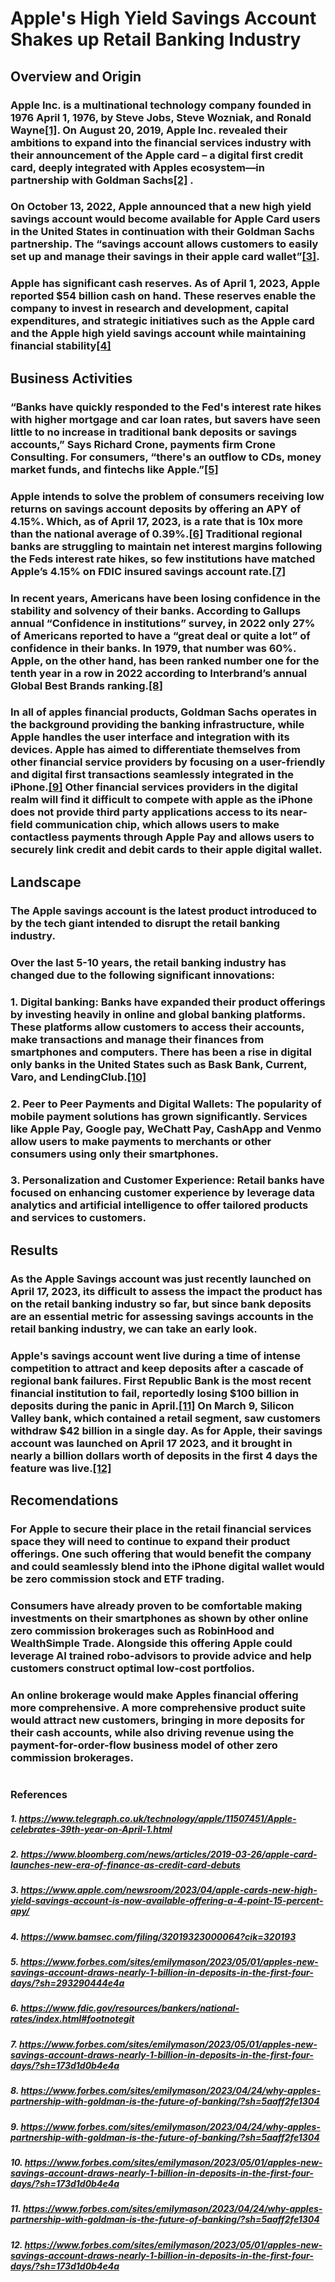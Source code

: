 # Apple's High Yield Savings Account Shakes up Retail Banking Industry

## Overview and Origin

### Apple Inc. is a multinational technology company founded in 1976 April 1, 1976, by Steve Jobs, Steve Wozniak, and Ronald Wayne[[1]](https://www.telegraph.co.uk/technology/apple/11507451/Apple-celebrates-39th-year-on-April-1.html). On August 20, 2019, Apple Inc. revealed their ambitions to expand into the financial services industry with their announcement of the Apple card – a digital first credit card, deeply integrated with Apples ecosystem—in partnership with Goldman Sachs[[2]](https://www.bloomberg.com/news/articles/2019-03-26/apple-card-launches-new-era-of-finance-as-credit-card-debuts) . 
### On October 13, 2022, Apple announced that a new high yield savings account would become available for Apple Card users in the United States in continuation with their Goldman Sachs partnership. The “savings account allows customers to easily set up and manage their savings in their apple card wallet”[[3]](https://www.apple.com/newsroom/2023/04/apple-cards-new-high-yield-savings-account-is-now-available-offering-a-4-point-15-percent-apy/).  
### Apple has significant cash reserves. As of April 1, 2023, Apple reported $54 billion cash on hand.  These reserves enable the company to invest in research and development, capital expenditures, and strategic initiatives such as the Apple card and the Apple high yield savings account while maintaining financial stability[[4]](https://www.bamsec.com/filing/32019323000064?cik=320193)

## Business Activities
### “Banks have quickly responded to the Fed's interest rate hikes with higher mortgage and car loan rates, but savers have seen little to no increase in traditional bank deposits or savings accounts,” Says Richard Crone, payments firm Crone Consulting. For consumers, “there's an outflow to CDs, money market funds, and fintechs like Apple.”[[5]](https://www.bamsec.com/filing/32019323000064?cik=320193)
### Apple intends to solve the problem of consumers receiving low returns on savings account deposits by offering an APY of 4.15%. Which, as of April 17, 2023, is a rate that is 10x more than the national average of 0.39%.[[6]](https://www.fdic.gov/resources/bankers/national-rates/index.html#footnote) Traditional regional banks are struggling to maintain net interest margins following the Feds interest rate hikes, so few institutions have matched Apple’s 4.15% on FDIC insured savings account rate.[[7]](https://www.forbes.com/sites/emilymason/2023/05/01/apples-new-savings-account-draws-nearly-1-billion-in-deposits-in-the-first-four-days/?sh=173d1d0b4e4a) 
### In recent years, Americans have been losing confidence in the stability and solvency of their banks. According to Gallups annual “Confidence in institutions” survey, in 2022 only 27% of Americans reported to have a “great deal or quite a lot” of confidence in their banks. In 1979, that number was 60%. Apple, on the other hand, has been ranked number one for the tenth year in a row in 2022 according to Interbrand’s annual Global Best Brands ranking.[[8]](https://www.forbes.com/sites/emilymason/2023/04/24/why-apples-partnership-with-goldman-is-the-future-of-banking/?sh=5aaff2fe1304)
### In all of apples financial products, Goldman Sachs operates in the background providing the banking infrastructure, while Apple handles the user interface and integration with its devices. Apple has aimed to differentiate themselves from other financial service providers by focusing on a user-friendly and digital first transactions seamlessly integrated in the iPhone.[[9]](https://www.forbes.com/sites/emilymason/2023/04/24/why-apples-partnership-with-goldman-is-the-future-of-banking/?sh=5aaff2fe1304)    Other financial services providers in the digital realm will find it difficult to compete with apple as the iPhone does not provide third party applications access to its near-field communication chip, which allows users to make contactless payments through Apple Pay and allows users to securely link credit and debit cards to their apple digital wallet.

## Landscape
### The Apple savings account is the latest product introduced to by the tech giant intended to disrupt the retail banking industry.
### Over the last 5-10 years, the retail banking industry has changed due to the following significant innovations:
### 1.	Digital banking: Banks have expanded their product offerings by investing heavily in online and global banking platforms. These platforms allow customers to access their accounts, make transactions and manage their finances from smartphones and computers. There has been a rise in digital only banks in the United States such as Bask Bank, Current, Varo, and LendingClub.[[10]](https://www.forbes.com/sites/emilymason/2023/04/24/why-apples-partnership-with-goldman-is-the-future-of-banking/?sh=5aaff2fe1304)  

### 2.	Peer to Peer Payments and Digital Wallets: The popularity of mobile payment solutions has grown significantly. Services like Apple Pay, Google pay, WeChatt Pay, CashApp and Venmo allow users to make payments to merchants or other consumers using only their smartphones.

### 3.	Personalization and Customer Experience: Retail banks have focused on enhancing customer experience by leverage data analytics and artificial intelligence to offer tailored products and services to customers.

## Results 
### As the Apple Savings account was just recently launched on April 17, 2023, its difficult to assess the impact the product has on the retail banking industry so far, but since bank deposits are an essential metric for assessing savings accounts in the retail banking industry, we can take an early look.
### Apple's savings account went live during a time of intense competition to attract and keep deposits after a cascade of regional bank failures. First Republic Bank is the most recent financial institution to fail, reportedly losing $100 billion in deposits during the panic in April.[[11]](https://www.forbes.com/sites/emilymason/2023/04/24/why-apples-partnership-with-goldman-is-the-future-of-banking/?sh=5aaff2fe1304)  On March 9, Silicon Valley bank, which contained a retail segment, saw customers withdraw $42 billion in a single day. As for Apple, their savings account was launched on April 17 2023, and it brought in nearly a billion dollars worth of deposits in the first 4 days the feature was live.[[12]](https://www.forbes.com/sites/emilymason/2023/05/01/apples-new-savings-account-draws-nearly-1-billion-in-deposits-in-the-first-four-days/?sh=173d1d0b4e4a) 

## Recomendations
### For Apple to secure their place in the retail financial services space they will need to continue to expand their product offerings. One such offering that would benefit the company and could seamlessly blend into the iPhone digital wallet would be zero commission stock and ETF trading. 
### Consumers have already proven to be comfortable making investments on their smartphones as shown by other online zero commission brokerages such as RobinHood and WealthSimple Trade. Alongside this offering Apple could leverage AI trained robo-advisors to provide advice and help customers construct optimal low-cost portfolios.
### An online brokerage would make Apples financial offering more comprehensive. A more comprehensive product suite would attract new customers, bringing in more deposits for their cash accounts, while also driving revenue using the payment-for-order-flow business model of other zero commission brokerages.


#


### References
##### 1.  https://www.telegraph.co.uk/technology/apple/11507451/Apple-celebrates-39th-year-on-April-1.html
##### 2. https://www.bloomberg.com/news/articles/2019-03-26/apple-card-launches-new-era-of-finance-as-credit-card-debuts
##### 3. https://www.apple.com/newsroom/2023/04/apple-cards-new-high-yield-savings-account-is-now-available-offering-a-4-point-15-percent-apy/
##### 4.  https://www.bamsec.com/filing/32019323000064?cik=320193
##### 5. https://www.forbes.com/sites/emilymason/2023/05/01/apples-new-savings-account-draws-nearly-1-billion-in-deposits-in-the-first-four-days/?sh=293290444e4a
##### 6. https://www.fdic.gov/resources/bankers/national-rates/index.html#footnotegit 
##### 7.  https://www.forbes.com/sites/emilymason/2023/05/01/apples-new-savings-account-draws-nearly-1-billion-in-deposits-in-the-first-four-days/?sh=173d1d0b4e4a
##### 8.   https://www.forbes.com/sites/emilymason/2023/04/24/why-apples-partnership-with-goldman-is-the-future-of-banking/?sh=5aaff2fe1304
##### 9. https://www.forbes.com/sites/emilymason/2023/04/24/why-apples-partnership-with-goldman-is-the-future-of-banking/?sh=5aaff2fe1304
##### 10. https://www.forbes.com/sites/emilymason/2023/05/01/apples-new-savings-account-draws-nearly-1-billion-in-deposits-in-the-first-four-days/?sh=173d1d0b4e4a
##### 11. https://www.forbes.com/sites/emilymason/2023/04/24/why-apples-partnership-with-goldman-is-the-future-of-banking/?sh=5aaff2fe1304
##### 12. https://www.forbes.com/sites/emilymason/2023/05/01/apples-new-savings-account-draws-nearly-1-billion-in-deposits-in-the-first-four-days/?sh=173d1d0b4e4a